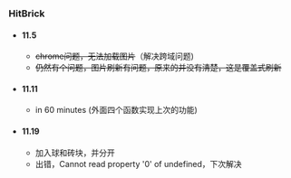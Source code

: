 ### HitBrick
* #### 11.5
    * ~~chrome问题，无法加载图片~~（解决跨域问题)<br>
    * ~~仍然有个问题，图片刷新有问题，原来的并没有清楚，这是覆盖式刷新~~<br>
* #### 11.11
    * in 60 minutes (外面四个函数实现上次的功能)
* #### 11.19
    * 加入球和砖块，并分开
    * 出错，Cannot read property '0' of undefined，下次解决